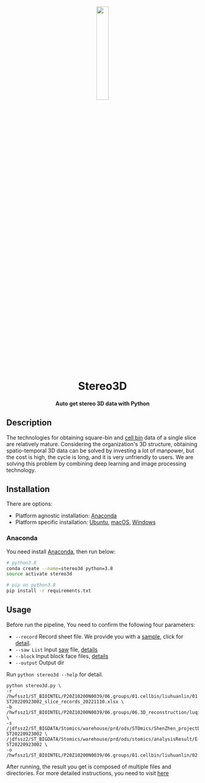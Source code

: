 
<h1 align="center">
  <img src="docs/lamprey.gif" width=25% height=25%><br/>Stereo3D
</h1>

<h4 align="center">
  Auto get stereo 3D data with Python
</h4>

## Description
The technologies for obtaining square-bin and [cell bin](https://github.com/STOmics/cellbin2/tree/main ) data of a single slice are relatively mature. Considering the organization's 3D structure, obtaining spatio-temporal 3D data can be solved by investing a lot of manpower, but the cost is high, the cycle is long, and it is very unfriendly to users. We are solving this problem by combining deep learning and image processing technology.

## Installation
There are options:

- Platform agnostic installation: [Anaconda](#anaconda)
- Platform specific installation: [Ubuntu](#ubuntu), [macOS](#macos), [Windows](#windows)
### Anaconda

You need install [Anaconda](https://www.continuum.io/downloads), then run below:

```bash
# python3.8
conda create --name=stereo3d python=3.8
source activate stereo3d

# pip on python3.8
pip install -r requirements.txt
```
## Usage
Before run the pipeline, You need to confirm the following four parameters:
* ```--record``` Record sheet file. We provide you with a [sample](docs/E-ST20220923002_slice_records_20221110.xlsx), click for [detail](docs/extra.md).
* ```--saw List``` Input [saw](https://github.com/STOmics/SAW) file, [details](docs/extra.md)
* ```--block``` Input block face files, [details](docs/extra.md)
* ```--output``` Output dir

Run ```python stereo3d --help``` for detail.

```
python stereo3d.py \
-r /hwfssz1/ST_BIOINTEL/P20Z10200N0039/06.groups/01.cellbin/liuhuanlin/01.code/stereo3d/docs/E-ST20220923002_slice_records_20221110.xlsx \
-b /hwfssz1/ST_BIOINTEL/P20Z10200N0039/06.groups/06.3D_reconstruction/luqin3/Blockface_20221110_mouse_embroyo_rename \
-s /jdfssz2/ST_BIGDATA/Stomics/warehouse/prd/ods/STOmics/ShenZhen_projectData/Analysis_Result/E-ST20220923002 \
/jdfssz2/ST_BIGDATA/Stomics/warehouse/prd/ods/stomics/analysisResult/E-ST20220923002 \
-o /hwfssz1/ST_BIOINTEL/P20Z10200N0039/06.groups/01.cellbin/liuhuanlin/02.data/temp/bf_s3d
```
After running, the result you get is composed of multiple files and directories. For more detailed instructions, you need to visit [here](docs/extra.md)
